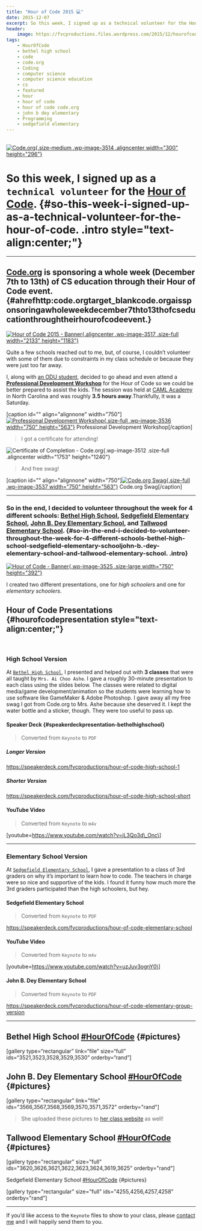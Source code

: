 ```yaml
---
title: "Hour of Code 2015 💻️"
date: 2015-12-07
excerpt: So this week, I signed up as a technical volunteer for the Hour of Code. Here's how my experience went.
header:
    image: https://fvcproductions.files.wordpress.com/2015/12/hourofcodebanner.jpg
tags:
    - HourOfCode
    - bethel high school
    - code
    - code.org
    - Coding
    - computer science
    - computer science education
    - cs
    - featured
    - hour
    - hour of code
    - hour of code code.org
    - john b dey elementary
    - Programming
    - sedgefield elementary
---
```


\
[![Code.org](https://fvcproductions.files.wordpress.com/2015/12/codeorg.png?w=300){.size-medium
.wp-image-3514 .aligncenter width="300" height="296"}](https://code.org)

So this week, I signed up as a `technical volunteer` for the [**Hour of Code**](https://hourofcode.com/us). {#so-this-week-i-signed-up-as-a-technical-volunteer-for-the-hour-of-code. .intro style="text-align:center;"}
===========================================================================================================

------------------------------------------------------------------------

[Code.org](https://code.org) is sponsoring a whole week (December 7th to 13th) of CS education through their Hour of Code event.[\
](https://i.ytimg.com/vi/D2dgYHwrlt4/maxresdefault.jpg) {#ahrefhttp:code.orgtarget_blankcode.orgaissponsoringawholeweekdecember7thto13thofcseducationthroughtheirhourofcodeevent.}
---------------------------------

[![Hour of Code 2015 -
Banner](https://fvcproductions.files.wordpress.com/2015/12/hour-of-code.jpg){.aligncenter
.wp-image-3517 .size-full width="2133"
height="1183"}](https://speakerdeck.com/fvcproductions/hour-of-code-high-school-1)

Quite a few schools reached out to me, but, of course, I couldn’t
volunteer with some of them due to constraints in my class schedule or
because they were just too far away.

I, along with [an ODU student](https://thecbliss.com/), decided to go
ahead and even attend a [**Professional Development
Workshop**](https://code.org/professional-development-workshops) for the
Hour of Code so we could be better prepared to assist the kids. The
session was held at [CAML Academy](https://camlacademy.com/) in North
Carolina and was roughly **3.5 hours away**.Thankfully, it was a
Saturday.

\[caption id="" align="alignnone" width="750"\][![Professional
Development
Workshop](https://fvcproductions.files.wordpress.com/2015/12/img_0128.jpg){.size-full
.wp-image-3536 width="750"
height="563"}](https://fvcproductions.files.wordpress.com/2015/12/img_0128.jpg)
Professional Development Workshop\[/caption\]

> I got a certificate for attending!

![Certificate of Completion -
Code.org](https://fvcproductions.files.wordpress.com/2015/12/certificate.jpg){.wp-image-3512
.size-full .aligncenter width="1753" height="1240"}

> And free swag!

\[caption id="" align="alignnone" width="750"\][![Code.org
Swag](https://fvcproductions.files.wordpress.com/2015/12/img_0130.jpg){.size-full
.wp-image-3537 width="750"
height="563"}](https://fvcproductions.files.wordpress.com/2015/12/img_0130.jpg)
Code.org Swag\[/caption\]

------------------------------------------------------------------------

### So in the end, I decided to volunteer throughout the week for 4 different schools: [Bethel High School](https://bhs.hampton.k12.va.us/), [Sedgefield Elementary School](https://sedgefield.nn.k12.va.us/), [John B. Dey Elementary School](https://www.deyes.vbschools.com/), and [Tallwood Elementary School](https://www.tallwoodes.vbschools.com/). {#so-in-the-end-i-decided-to-volunteer-throughout-the-week-for-4-different-schools-bethel-high-school-sedgefield-elementary-schooljohn-b.-dey-elementary-school-and-tallwood-elementary-school. .intro}

[![Hour of Code -
Banner](https://fvcproductions.files.wordpress.com/2015/12/hourofcode1-e1449524689973.jpg?w=750){.wp-image-3525
.size-large width="750"
height="392"}](https://fvcproductions.files.wordpress.com/2015/12/hourofcode1-e1449524689973.jpg)

I created two different presentations, one for *high schoolers* and one
for *elementary schoolers*.

Hour of Code Presentations {#hourofcodepresentation style="text-align:center;"}
--------------------------

 

### High School Version

At [`Bethel High School`](https://bhs.hampton.k12.va.us/), I presented
and helped out with **3 classes** that were all taught by
`Mrs. Ai Choo Ashe`. I gave a roughly 30-minute presentation to each
class using the slides below. The classes were related to digital
media/game development/animation so the students were learning how to
use software like GameMaker & Adobe Photoshop. I gave away all my free
swag I got from Code.org to Mrs. Ashe because she deserved it. I kept
the water bottle and a sticker, though. They were too useful to pass up.

#### Speaker Deck {#speakerdeckpresentation-bethelhighschool}

> Converted from `Keynote` to `PDF`

##### Longer Version

https://speakerdeck.com/fvcproductions/hour-of-code-high-school-1

##### Shorter Version

https://speakerdeck.com/fvcproductions/hour-of-code-high-school-short

#### YouTube Video

> Converted from `Keynote` to `m4v`

\[youtube=https://www.youtube.com/watch?v=jL3Qo3d\_Onc\]

------------------------------------------------------------------------

### Elementary School Version

At [`Sedgefield Elementary School`](https://bhs.hampton.k12.va.us/), I
gave a presentation to a class of 3rd graders on why it’s important to
learn how to code. The teachers in charge were so nice and supportive of
the kids. I found it funny how much more the 3rd graders participated
than the high schoolers, but hey.

#### Sedgefield Elementary School

> Converted from `Keynote` to `PDF`

https://speakerdeck.com/fvcproductions/hour-of-code-elementary-school

#### YouTube Video

> Converted from `Keynote` to `m4v`

\[youtube=https://www.youtube.com/watch?v=uzJuv3ognY0\]

#### John B. Dey Elementary School

> Converted from `Keynote` to `PDF`

https://speakerdeck.com/fvcproductions/hour-of-code-elementary-group-version

------------------------------------------------------------------------

Bethel High School [\#HourOfCode](https://twitter.com/hashtag/hourofcode?lang=en) {#pictures}
---------------------------------------------------------------------------------

\[gallery type=“rectangular” link=“file” size=“full”
ids=“3521,3523,3528,3529,3530” orderby=“rand”\]

John B. Dey Elementary School [\#HourOfCode](https://twitter.com/hashtag/hourofcode?lang=en) {#pictures}
-

\[gallery type="rectangular" link="file"
ids="3566,3567,3568,3569,3570,3571,3572" orderby="rand"\]

> She uploaded these pictures to [her class
> website](https://www.getspotted.org/projects-and-pictures.html) as
> well!

Tallwood Elementary School [\#HourOfCode](https://twitter.com/hashtag/hourofcode?lang=en) {#pictures}
-----------------------------------------------------------------------------------------

\[gallery type="rectangular" size="full"
ids="3620,3626,3621,3622,3623,3624,3619,3625" orderby="rand"\]

Sedgefield Elementary School [\#HourOfCode](https://twitter.com/hashtag/hourofcode?lang=en) {#pictures}


\[gallery type="rectangular" size="full" ids="4255,4256,4257,4258"
orderby="rand"\]

------------------------------------------------------------------------

If you’d like access to the `Keynote` files to show to your class,
please [contact me](https://fvcproductions.com/contact/) and I will
happily send them to you.
